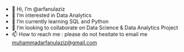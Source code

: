 - 👋 Hi, I’m @arfanulaziz
- 👀 I’m interested in Data Analytics
- 🌱 I’m currently learning SQL and Python
- 💞️ I’m looking to collaborate on Data Science & Data Analytics Project
- 📫 How to reach me : please do not hesitate to email me muhammadarfanulaziz@gmail.com

<!---
arfanulaziz/arfanulaziz is a ✨ special ✨ repository because its `README.md` (this file) appears on your GitHub profile.
You can click the Preview link to take a look at your changes.
--->
